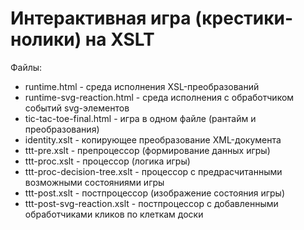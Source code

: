 # Интерактивная игра (крестики-нолики) на XSLT

Файлы:

- runtime.html - среда исполнения XSL-преобразований
- runtime-svg-reaction.html - среда исполнения с обработчиком событий svg-элементов
- tic-tac-toe-final.html - игра в одном файле (рантайм и преобразования)
- identity.xslt - копирующее преобразование XML-документа
- ttt-pre.xslt - препроцессор (формирование данных игры)
- ttt-proc.xslt - процессор (логика игры)
- ttt-proc-decision-tree.xslt - процессор с предрасчитанными возможными состояниями игры
- ttt-post.xslt - постпроцессор (изображение состояния игры)
- ttt-post-svg-reaction.xslt - постпроцессор с добавленными обработчиками кликов по клеткам доски
